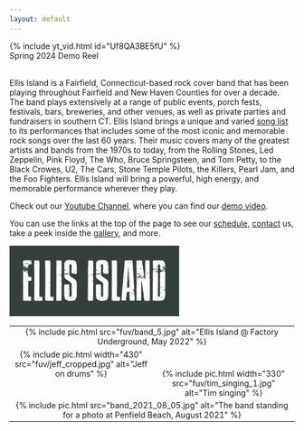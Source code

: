 ```yaml
---
layout: default
---
```


<div class="video-iframe">
{% include yt_vid.html id="Uf8QA3BE5fU" %}
</div>

<div class="center">
Spring 2024 Demo Reel
</div>

<!--
<table width="100%">
  <tr style="vertical-align: top;">
    <td id="random-index-image" colspan="2" width="100%" style="align: top; text-align: center;">
      <img/>
    </td>
  </tr>
</table>
-->

<br/>

Ellis Island is a Fairfield, Connecticut-based rock cover band that has been
playing throughout Fairfield and New Haven Counties for over a decade. The
band plays extensively at a range of public events, porch fests, festivals,
bars, breweries, and other venues, as well as private parties and
fundraisers in southern CT. Ellis Island brings a unique and varied [song
list](/song-list.html) to its performances that includes some of the most
iconic and memorable rock songs over the last 60 years. Their music covers
many of the greatest artists and bands from the 1970s to today, from the
Rolling Stones, Led Zeppelin, Pink Floyd, The Who, Bruce Springsteen, and
Tom Petty, to the Black Crowes, U2, The Cars, Stone Temple Pilots, the
Killers, Pearl Jam, and the Foo Fighters. Ellis Island will bring a
powerful, high energy, and memorable performance wherever they play.

Check out our [Youtube
Channel](https://www.youtube.com/@ellisislandfairfieldct), where you can
find our [demo video](https://www.youtube.com/embed/MN8Sgid2x30).

You can use the links at the top of the page to see our
[schedule](/schedule.html), [contact](/contact.html) us, take a peek inside
the [gallery](/gallery.html), and more.

<div class="mainLogo">
<img class="mainLogo" src="images/Ellis_Island_banner.png" width="300"
    alt="Ellis Island Banner" onclick="modal_image(this);"/>
</div>

<table>
  <tr style="vertical-align: top;">
    <td colspan="2" width="100%" style="align: top; text-align: center;">
      {% include pic.html src="fuv/band_5.jpg" alt="Ellis Island @ Factory Underground, May 2022" %}
    </td>
  </tr>
  <tr style="vertical-align: top;">
    <td with="50%" style="align: center; text-align: center;">
      {% include pic.html width="430" src="fuv/jeff_cropped.jpg" alt="Jeff on drums" %}
    </td>
    <td with="50%" style="align: center; text-align: center;">
      <br/><br/>
      {% include pic.html width="330" src="fuv/tim_singing_1.jpg" alt="Tim singing" %}
    </td>
  </tr>
  <tr style="vertical-align: top;">
    <td colspan="2" width="100%" style="align: top; text-align: center;">
      {% include pic.html src="band_2021_08_05.jpg"
                 alt="The band standing for a photo at Penfield Beach, August 2021" %}
    </td>
  </tr>
</table>
<script>insert_random_index_image();</script>
